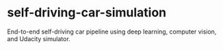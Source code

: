 # self-driving-car-simulation
End-to-end self-driving car pipeline using deep learning, computer vision, and Udacity simulator.
